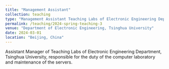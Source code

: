 ```yaml
---
title: "Management Assistant"
collection: teaching
type: "Management Assistant Teaching Labs of Electronic Engineering Department"
permalink: /teaching/2024-spring-teaching-3
venue: "Department of Electronic Engineering, Tsinghua University"
date: 2024-03-01
location: "Beijing, China"
---
```


Assistant Manager of Teaching Labs of Electronic Engineering Department, Tsinghua University, responsible for the duty of the computer laboratory and maintenance of the servers.